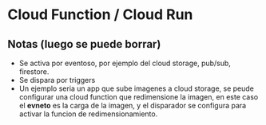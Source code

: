 # Cloud Function / Cloud Run

## Notas (luego se puede borrar)
- Se activa por eventoso, por ejemplo del cloud storage, pub/sub, firestore.
- Se dispara por triggers
- Un ejemplo seria un app que sube imagenes a cloud storage, se peude configurar una cloud function que redimensione la imagen, en este caso el **evneto** es la carga de la imagen, y el disparador se configura para activar la funcion de redimensionamiento.